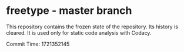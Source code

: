 # freetype - master branch

This repository contains the frozen state of the repository.
Its history is cleared. It is used only for static code
analysis with Codacy.

Commit Time: 1721352145